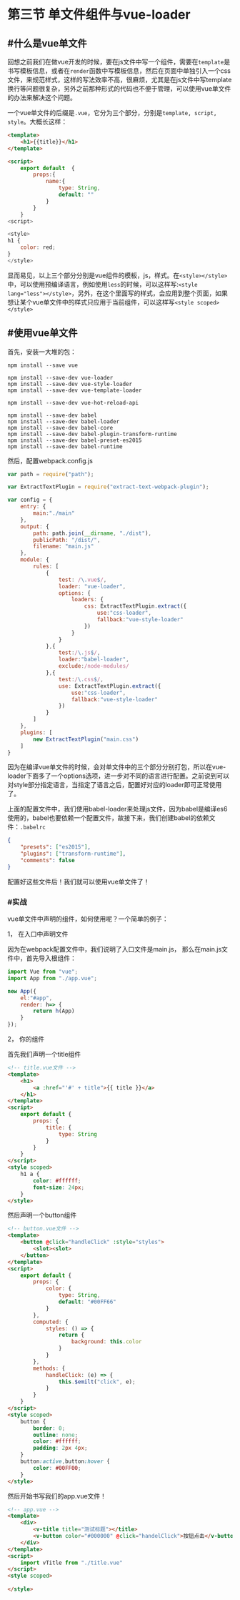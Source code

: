 # 第三节 单文件组件与vue-loader


## #什么是vue单文件

回想之前我们在做vue开发的时候，要在js文件中写一个组件，需要在`template`是书写模板信息，或者在`render`函数中写模板信息，然后在页面中单独引入一个css文件，来规范样式，这样的写法效率不高，很麻烦，尤其是在js文件中写template换行等问题很复杂，另外之前那种形式的代码也不便于管理，可以使用vue单文件的办法来解决这个问题。

一个vue单文件的后缀是`.vue`，它分为三个部分，分别是`template, script, style`。大概长这样：

```html
<template>
    <h1>{{title}}</h1>
</template>

<script>
    export default  {
        props:{
            name:{
                type: String,
                default: ""
            }
        }
    }
<script>

<style>
h1 {
    color: red;
}
</style>
```

显而易见，以上三个部分分别是vue组件的模板，js，样式。在`<style></style>`中，可以使用预编译语言，例如使用`less`的时候，可以这样写:`<style lang="less"></style>`，另外，在这个里面写的样式，会应用到整个页面，如果想让某个vue单文件中的样式只应用于当前组件，可以这样写`<style scoped></style>`

## #使用vue单文件

首先，安装一大堆的包：

```
npm install --save vue

npm install --save-dev vue-loader
npm install --save-dev vue-style-loader
npm install --save-dev vue-template-loader

npm install --save-dev vue-hot-reload-api

npm install --save-dev babel
npm install --save-dev babel-loader
npm install --save-dev babel-core
npm install --save-dev babel-plugin-transform-runtime
npm install --save-dev babel-preset-es2015
npm install --save-dev babel-runtime
```

然后，配置webpack.config.js

```javascript
var path = require("path");

var ExtractTextPlugin = require("extract-text-webpack-plugin");

var config = {
	entry: {
		main:"./main"
	},
	output: {
		path: path.join(__dirname, "./dist"),
		publicPath: "/dist/",
		filename: "main.js"
	},
	module: {
		rules: [
			{
				test: /\.vue$/,
				loader: "vue-loader",
				options: {
					loaders: {
						css: ExtractTextPlugin.extract({
							use:"css-loader",
							fallback:"vue-style-loader"
						})
					}
				}
			},{
				test:/\.js$/,
				loader:"babel-loader",
				exclude:/node-modules/
			},{
				test:/\.css$/,
				use: ExtractTextPlugin.extract({
					use:"css-loader",
					fallback:"vue-style-loader"
				})
			}
		]
	},
	plugins: [
		new ExtractTextPlugin("main.css")
	]
}
```

因为在编译vue单文件的时候，会对单文件中的三个部分分别打包，所以在vue-loader下面多了一个options选项，进一步对不同的语言进行配置。之前说到可以对style部分指定语言，当指定了语言之后，配置好对应的loader即可正常使用了。

上面的配置文件中，我们使用babel-loader来处理js文件，因为babel是编译es6使用的，babel也要依赖一个配置文件，故接下来，我们创建babel的依赖文件：`.babelrc`

```json
{
	"presets": ["es2015"],
	"plugins": ["transform-runtime"],
	"comments": false
}
```

配置好这些文件后！我们就可以使用vue单文件了！

### #实战

vue单文件中声明的组件，如何使用呢？一个简单的例子：

1， 在入口中声明文件

因为在webpack配置文件中，我们说明了入口文件是main.js， 那么在main.js文件中，首先导入根组件：

```javascript
import Vue from "vue";
import App from "./app.vue";

new App({
	el:"#app",
	render: h=> {
		return h(App)
	}
});
```

2， 你的组件

首先我们声明一个title组件

```html
<!-- title.vue文件 -->
<template>
	<h1>
		<a :href="'#' + title">{{ title }}</a>
	</h1>
</template>
<script>
	export default {
		props: {
			title: {
				type: String
			}
		}
	}
</script>
<style scoped>
	h1 a {
		color: #ffffff;
		font-size: 24px;
	}
</style>
```

然后声明一个button组件

```html
<!-- button.vue文件 -->
<template>
	<button @click="handleClick" :style="styles">
		<slot><slot>
	</button>
</template>
<script>
	export default {
		props: {
			color: {
				type: String,
				default: "#00FF66"
			}
		},
		computed: {
			styles: () => {
				return {
					background: this.color
				}
			}
		},
		methods: {
			handleClick: (e) => {
				this.$emilt("click", e);
			}
		}
	}
</script>
<style scoped>
	button {
		border: 0;
		outline: none;
		color: #ffffff;
		padding: 2px 4px;
	}
	button:active,button:hover {
		color: #00FF00;
	}
</style>
```

然后开始书写我们的app.vue文件！

```html
<!-- app.vue -->
<template>
	<div>
		<v-title title="测试标题"></title>
		<v-button color="#000000" @click="handelClick">按钮点击</v-button>
	</div>
</template>
<script>
	import vTitle from "./title.vue"
</script>
<style scoped>
	
</style>
```